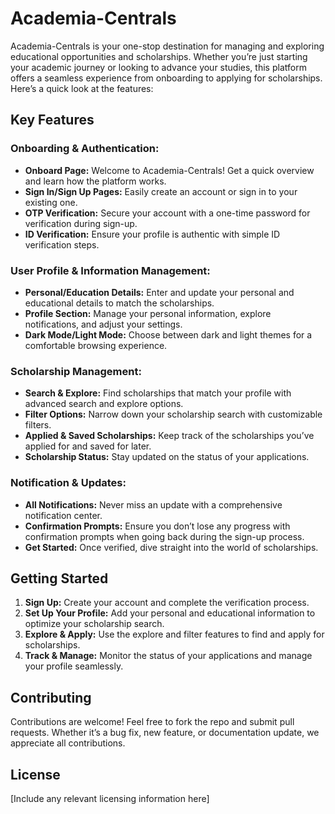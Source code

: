 # Academia-Centrals

Academia-Centrals is your one-stop destination for managing and exploring educational opportunities and scholarships. Whether you’re just starting your academic journey or looking to advance your studies, this platform offers a seamless experience from onboarding to applying for scholarships. Here’s a quick look at the features:

## Key Features

### Onboarding & Authentication:
- **Onboard Page:** Welcome to Academia-Centrals! Get a quick overview and learn how the platform works.
- **Sign In/Sign Up Pages:** Easily create an account or sign in to your existing one.
- **OTP Verification:** Secure your account with a one-time password for verification during sign-up.
- **ID Verification:** Ensure your profile is authentic with simple ID verification steps.

### User Profile & Information Management:
- **Personal/Education Details:** Enter and update your personal and educational details to match the scholarships.
- **Profile Section:** Manage your personal information, explore notifications, and adjust your settings.
- **Dark Mode/Light Mode:** Choose between dark and light themes for a comfortable browsing experience.

### Scholarship Management:
- **Search & Explore:** Find scholarships that match your profile with advanced search and explore options.
- **Filter Options:** Narrow down your scholarship search with customizable filters.
- **Applied & Saved Scholarships:** Keep track of the scholarships you’ve applied for and saved for later.
- **Scholarship Status:** Stay updated on the status of your applications.

### Notification & Updates:
- **All Notifications:** Never miss an update with a comprehensive notification center.
- **Confirmation Prompts:** Ensure you don’t lose any progress with confirmation prompts when going back during the sign-up process.
- **Get Started:** Once verified, dive straight into the world of scholarships.

## Getting Started

1. **Sign Up:** Create your account and complete the verification process.
2. **Set Up Your Profile:** Add your personal and educational information to optimize your scholarship search.
3. **Explore & Apply:** Use the explore and filter features to find and apply for scholarships.
4. **Track & Manage:** Monitor the status of your applications and manage your profile seamlessly.

## Contributing

Contributions are welcome! Feel free to fork the repo and submit pull requests. Whether it’s a bug fix, new feature, or documentation update, we appreciate all contributions.

## License

[Include any relevant licensing information here]

